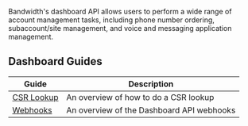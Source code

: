 Bandwidth's dashboard API allows users to perform a wide range of account management tasks, including phone number ordering, subaccount/site management, and voice and messaging application management.

## Dashboard Guides
| Guide | Description |
|--|--|
| [CSR Lookup](./guides/csrLookup.md) | An overview of how to do a CSR lookup |
| [Webhooks](./webhooks/WebhooksOverview.md) | An overview of the Dashboard API webhooks |

